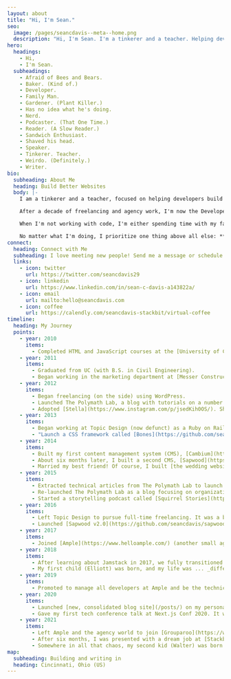 ```yaml
---
layout: about
title: "Hi, I'm Sean."
seo:
  image: /pages/seancdavis--meta--home.png
  description: "Hi, I'm Sean. I'm a tinkerer and a teacher. Helping developers build better websites and have fun along the way."
hero:
  headings:
    - Hi,
    - I'm Sean.
  subheadings:
    - Afraid of Bees and Bears.
    - Baker. (Kind of.)
    - Developer.
    - Family Man.
    - Gardener. (Plant Killer.)
    - Has no idea what he's doing.
    - Nerd.
    - Podcaster. (That One Time.)
    - Reader. (A Slow Reader.)
    - Sandwich Enthusiast.
    - Shaved his head.
    - Speaker.
    - Tinkerer. Teacher.
    - Weirdo. (Definitely.)
    - Writer.
bio:
  subheading: About Me
  heading: Build Better Websites
  body: |-
    I am a tinkerer and a teacher, focused on helping developers build better websites. Though I've worked with many languages and frameworks over the years, I now find myself in this wild and evolving world of decoupled JavaScript frameworks.

    After a decade of freelancing and agency work, I'm now the Developer Experience Engineer at [Stackbit](https://www.stackbit.com/), where I help developers of all skill levels. And I extend that effort through the content on this site.

    When I'm not working with code, I'm either spending time with my family or (much-needed time) in isolation. Hiking. Baking. Reading. Writing songs and stories. Gardening. Eating sandwiches. Dancing to cheesy soundtracks with little kids. These are the things I enjoy.

    No matter what I'm doing, I prioritize one thing above all else: **Having a little fun along the way**.
connect:
  heading: Connect with Me
  subheading: I love meeting new people! Send me a message or schedule a 15-minute virtual coffee.
  links:
    - icon: twitter
      url: https://twitter.com/seancdavis29
    - icon: linkedin
      url: https://www.linkedin.com/in/sean-c-davis-a143822a/
    - icon: email
      url: mailto:hello@seancdavis.com
    - icon: coffee
      url: https://calendly.com/seancdavis-stackbit/virtual-coffee
timeline:
  heading: My Journey
  points:
    - year: 2010
      items:
        - Completed HTML and JavaScript courses at the [University of Cincinnati](https://www.uc.edu/) (UC).
    - year: 2011
      items:
        - Graduated from UC (with B.S. in Civil Engineering).
        - Began working in the marketing department at [Messer Construction Co.](https://www.messer.com/)
    - year: 2012
      items:
        - Began freelancing (on the side) using WordPress.
        - Launched The Polymath Lab, a blog with tutorials on a number of different topics. (Some early posts are still on the blog today, like [this one](/posts/absolute-vs-relative-positioning/).)
        - Adopted [Stella](https://www.instagram.com/p/jsedKih0OS/). She has since perfected the art of [balancing objects on her nose/head](https://www.instagram.com/p/nK7QHtB0Co/).
    - year: 2013
      items:
        - Began working at Topic Design (now defunct) as a Ruby on Rails developer.
        - "Launch a CSS framework called [Bones](https://github.com/seancdavis/bones) because I was too cool for Bootstrap. (Spoiler: This project did not go far.)"
    - year: 2014
      items:
        - Built my first content management system (CMS), [Cambium](https://github.com/seancdavis/cambium). It was a Ruby gem that could be plugged into any Rails app.
        - About six months later, I built a second CMS, [Sapwood](https://github.com/seancdavis/sapwood-classic). It was a Rails meta framework for rapid website development.
        - Married my best friend! Of course, I built [the wedding website](https://www.8-9-14.com/) and [a honeymoon photo and journal site](https://honeymoon.8-9-14.com/). I'd probably cringe at my old writing, but [the photos](https://honeymoon.8-9-14.com/gallery.html) are still some of my favorites.
    - year: 2015
      items:
        - Extracted technical articles from The Polymath Lab to launch [Cobwwweb](https://github.com/seancdavis/cobwwweb/), a developer-focused blog.
        - Re-launched The Polymath Lab as a blog focusing on organization, productivity, communication, and inspiration.
        - Started a storytelling podcast called [Squirrel Stories](https://www.squirrelstories.fm/). The stories were recorded live and aimed to recapture storytellers' most embarrassing and awkward moments of their lives. It only lasted two seasons but was one of my favorite projects to date.
    - year: 2016
      items:
        - Left Topic Design to pursue full-time freelancing. It was a busy and stressful journey, and still one of the best decisions I've ever made.
        - Launched [Sapwood v2.0](https://github.com/seancdavis/sapwood), the last CMS I've built to date. After discovering Jamstack and headless CMS, I began buying instead of building. I miss working on CMS projects, though it was the right move.
    - year: 2017
      items:
        - Joined [Ample](https://www.helloample.com/) (another small agency) as a senior developer. At the time we were building exclusively with Ruby on Rails.
    - year: 2018
      items:
        - After learning about Jamstack in 2017, we fully transitioned our development team at Ample to build websites with this new pattern. We went all-in on [Gatsby](https://www.gatsbyjs.com/) and began experimenting with various headless CMS products.
        - My first child (Elliott) was born, and my life was ... _different_.
    - year: 2019
      items:
        - Promoted to manage all developers at Ample and be the technical lead on all short-term web projects. _Director of Technology_ was the fancy title I gave myself.
    - year: 2020
      items:
        - Launched [new, consolidated blog site](/posts/) on my personal domain (this one)! Sunset The Polymath Lab and Cobwwweb, although remnants of the Cobwwweb brand still live on in [The Spinneret](/topics/spinneret/).
        - Gave my first tech conference talk at Next.js Conf 2020. It was called [Everything is a CMS!](https://youtu.be/9j9bxDf428o)
    - year: 2021
      items:
        - Left Ample and the agency world to join [Grouparoo](https://www.grouparoo.com/) as their first hire.
        - After six months, I was presented with a dream job at [Stackbit](https://www.stackbit.com/), and that's where I am today.
        - Somewhere in all that chaos, my second kid (Walter) was born.
map:
  subheading: Building and writing in
  heading: Cincinnati, Ohio (US)
---
```

